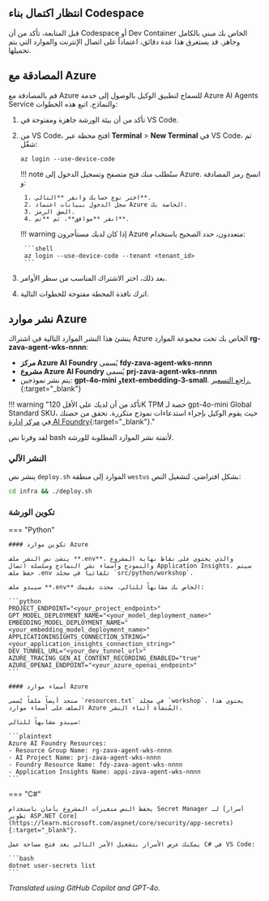 ## انتظار اكتمال بناء Codespace

قبل المتابعة، تأكد من أن Codespace أو Dev Container الخاص بك مبني بالكامل وجاهز. قد يستغرق هذا عدة دقائق، اعتماداً على اتصال الإنترنت والموارد التي يتم تحميلها.

## المصادقة مع Azure

قم بالمصادقة مع Azure للسماح لتطبيق الوكيل بالوصول إلى خدمة Azure AI Agents Service والنماذج. اتبع هذه الخطوات:

1. تأكد من أن بيئة الورشة جاهزة ومفتوحة في VS Code.
2. من VS Code، افتح محطة عبر **Terminal** > **New Terminal** في VS Code، ثم شغّل:

    ```shell
    az login --use-device-code
    ```

    !!! note
        ستُطلب منك فتح متصفح وتسجيل الدخول إلى Azure. انسخ رمز المصادقة و:

        1. اختر نوع حسابك وانقر **التالي**.
        2. سجل الدخول ببيانات اعتماد Azure الخاصة بك.
        3. الصق الرمز.
        4. انقر **موافق**، ثم **تم**.

    !!! warning
        إذا كان لديك مستأجرون Azure متعددون، حدد الصحيح باستخدام:

        ```shell
        az login --use-device-code --tenant <tenant_id>
        ```

3. بعد ذلك، اختر الاشتراك المناسب من سطر الأوامر.
4. اترك نافذة المحطة مفتوحة للخطوات التالية.

## نشر موارد Azure

ينشئ هذا النشر الموارد التالية في اشتراك Azure الخاص بك تحت مجموعة الموارد **rg-zava-agent-wks-nnnn**:

- **مركز Azure AI Foundry** يُسمى **fdy-zava-agent-wks-nnnn**
- **مشروع Azure AI Foundry** يُسمى **prj-zava-agent-wks-nnnn**
- يتم نشر نموذجين: **gpt-4o-mini** و**text-embedding-3-small**. [راجع التسعير.](https://azure.microsoft.com/pricing/details/cognitive-services/openai-service/){:target="_blank"}

!!! warning "تأكد من أن لديك على الأقل 120K TPM حصة لـ gpt-4o-mini Global Standard SKU، حيث يقوم الوكيل بإجراء استدعاءات نموذج متكررة. تحقق من حصتك في [مركز إدارة AI Foundry](https://ai.azure.com/managementCenter/quota){:target="_blank"}."

لقد وفرنا نص bash لأتمتة نشر الموارد المطلوبة للورشة.

### النشر الآلي

ينشر نص `deploy.sh` الموارد إلى منطقة `westus` بشكل افتراضي. لتشغيل النص:

```bash
cd infra && ./deploy.sh
```

<!-- !!! note "في Windows، شغّل `deploy.ps1` بدلاً من `deploy.sh`" -->

### تكوين الورشة

=== "Python"

    #### تكوين موارد Azure

    ينشئ نص النشر ملف **.env**، والذي يحتوي على نقاط نهاية المشروع والنموذج وأسماء نشر النماذج وسلسلة اتصال Application Insights. سيتم حفظ ملف .env تلقائياً في مجلد `src/python/workshop`.
    
    سيبدو ملف **.env** الخاص بك مشابهاً للتالي، محدث بقيمك:

    ```python
    PROJECT_ENDPOINT="<your_project_endpoint>"
    GPT_MODEL_DEPLOYMENT_NAME="<your_model_deployment_name>"
    EMBEDDING_MODEL_DEPLOYMENT_NAME="<your_embedding_model_deployment_name>"
    APPLICATIONINSIGHTS_CONNECTION_STRING="<your_application_insights_connection_string>"
    DEV_TUNNEL_URL="<your_dev_tunnel_url>"
    AZURE_TRACING_GEN_AI_CONTENT_RECORDING_ENABLED="true"
    AZURE_OPENAI_ENDPOINT="<your_azure_openai_endpoint>"
    ```

    #### أسماء موارد Azure

    ستجد أيضاً ملفاً يُسمى `resources.txt` في مجلد `workshop`. يحتوي هذا الملف على أسماء موارد Azure المُنشأة أثناء النشر.

    سيبدو مشابهاً للتالي:

    ```plaintext
    Azure AI Foundry Resources:
    - Resource Group Name: rg-zava-agent-wks-nnnn
    - AI Project Name: prj-zava-agent-wks-nnnn
    - Foundry Resource Name: fdy-zava-agent-wks-nnnn
    - Application Insights Name: appi-zava-agent-wks-nnnn
    ```


=== "C#"

    يحفظ النص متغيرات المشروع بأمان باستخدام Secret Manager لـ [أسرار تطوير ASP.NET Core](https://learn.microsoft.com/aspnet/core/security/app-secrets){:target="_blank"}.

    يمكنك عرض الأسرار بتشغيل الأمر التالي بعد فتح مساحة عمل C# في VS Code:

    ```bash
    dotnet user-secrets list
    ```

*Translated using GitHub Copilot and GPT-4o.*
